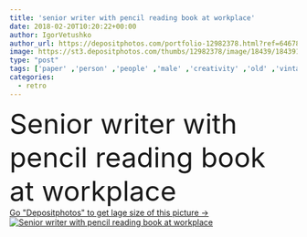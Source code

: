 ```yaml
---
title: 'senior writer with pencil reading book at workplace'
date: 2018-02-20T10:20:22+00:00
author: IgorVetushko
author_url: https://depositphotos.com/portfolio-12982378.html?ref=64678756
image: https://st3.depositphotos.com/thumbs/12982378/image/18439/184391172/api_thumb_450.jpg?forcejpeg=true
type: "post"
tags: ['paper' ,'person' ,'people' ,'male' ,'creativity' ,'old' ,'vintage' ,'inspiration' ,'creative' ,'beard' ,'indoor' ,'stylish' ,'age' ,'working' ,'professional' ,'writing' ,'information' ,'manuscript' ,'profession' ,'alone' ,'handsome' ,'old fashioned' ,'senior' ,'retirement' ,'mustache' ,'writer' ,'typewriter' ,'freelancer' ,'home office' ,'Grey Hair' ,'Retro Style' ,'typing machine' ,'Caucasian Man' ,'self employment' ]
categories: 
  - retro
---
```

<div aling="center">
            <font size="60"> Senior writer with pencil reading book at workplace</font>   
</div>
<div>
    <a href='https://depositphotos.com/184391172/stock-photo-senior-writer-pencil-reading-book.html?ref=64678756' target=_blank > Go "Depositphotos" to get lage size of this picture ->
        <img href='https://depositphotos.com/184391172/stock-photo-senior-writer-pencil-reading-book.html?ref=64678756' src='https://st3.depositphotos.com/12982378/18439/i/950/depositphotos_184391172-stock-photo-senior-writer-pencil-reading-book.jpg?forcejpeg=true' alt='Senior writer with pencil reading book at workplace' >
    </a>
</div>
